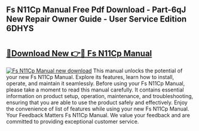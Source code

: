 ## Fs N11Cp Manual Free Pdf Download - Part-6qJ New Repair Owner Guide - User Service Edition 6DHYS

# <h2><a href="http://bc12905.oget.top/?id=Fs+N11Cp+Manual">🔗Download New 👉🔴 Fs N11Cp Manual</a></h2>

[![Fs N11Cp Manual new download](https://i.imgur.com/5g1atiW.png)](http://bc12905.oget.top/?id=Fs+N11Cp+Manual)
This manual unlocks the potential of your new Fs N11Cp Manual. Explore its features, learn how to install, operate, and maintain it seamlessly. Before using your Fs N11Cp Manual, please take a moment to read this manual carefully. It contains essential information on product setup, operation, maintenance, and troubleshooting, ensuring that you are able to use the product safely and effectively. Enjoy the convenience of list of features while using your new Fs N11Cp Manual. Your Feedback Matters Fs N11Cp Manual. We value your feedback and are committed to providing exceptional customer service.
